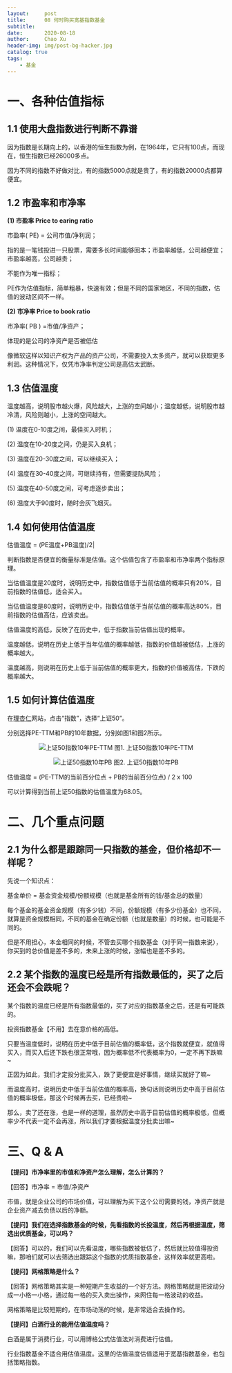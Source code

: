 ```yaml
---
layout:     post
title:      08 何时购买宽基指数基金
subtitle:   
date:       2020-08-18
author:     Chao Xu
header-img: img/post-bg-hacker.jpg
catalog: true
tags:
    - 基金
---
```


# 一、各种估值指标

## 1.1 使用大盘指数进行判断不靠谱

因为指数是长期向上的，以香港的恒生指数为例，在1964年，它只有100点，而现在，恒生指数已经26000多点。

因为不同的指数不好做对比，有的指数5000点就是贵了，有的指数20000点都算便宜。

## 1.2 市盈率和市净率

**(1) 市盈率 Price to earing ratio**

市盈率( PE) = 公司市值/净利润； 

指的是一笔钱投进一只股票，需要多长时间能够回本；市盈率越低，公司越便宜；市盈率越高，公司越贵；

不能作为唯一指标；

PE作为估值指标，简单粗暴，快速有效；但是不同的国家地区，不同的指数，估值的波动区间不一样。

**(2) 市净率 Price to book ratio**

市净率( PB ) =市值/净资产；

体现的是公司的净资产是否被低估

像微软这样以知识产权为产品的资产公司，不需要投入太多资产，就可以获取更多利润。这种情况下，仅凭市净率判定公司是高估太武断。

## 1.3 估值温度

温度越高，说明股市越火爆，风险越大，上涨的空间越小；温度越低，说明股市越冷清，风险则越小，上涨的空间越大。

(1) 温度在0-10度之间，最佳买入时机；

(2) 温度在10-20度之间，仍是买入良机；

(3) 温度在20-30度之间，可以继续买入；

(4) 温度在30-40度之间，可继续持有，但需要提防风险；

(5) 温度在40-50度之间，可考虑逐步卖出；

(6) 温度大于90度时，随时会灰飞烟灭。

## 1.4 如何使用估值温度

估值温度 = (PE温度+PB温度)/2|

判断指数是否便宜的衡量标准是估值。这个估值包含了市盈率和市净率两个指标原理。

当估值温度是20度时，说明历史中，指数估值低于当前估值的概率只有20%，目前指数的估值低，适合买入。

当估值温度是80度时，说明历史中，指数估值低于当前估值的概率高达80%，目前指数的估值高估，应该卖出。

估值温度的高低，反映了在历史中，低于指数当前估值出现的概率。

温度越低，说明在历史上低于当年估值的概率越低，指数的价值越被低估，上涨的概率越大。

温度越高，则说明在历史上低于当前估值的概率更大，指数的价值被高估，下跌的概率越大。

## 1.5 如何计算估值温度

在[理杏仁](https://www.lixinger.com/)网站，点击“指数”，选择“上证50”。

分别选择PE-TTM和PB的10年数据，分别如图1和图2所示。

<p align="center">
  <img src="https://i.loli.net/2020/09/23/QUlq215ZFj8LGCH.png" title="上证50指数10年PE-TTM">
图1. 上证50指数10年PE-TTM 
</p>

<p align="center">
  <img src="https://i.loli.net/2020/09/23/PWDQ4O3MVLKBedA.png" title="上证50指数10年PB">
图2. 上证50指数10年PB
</p>

估值温度 = (PE-TTM的当前百分位点 + PB的当前百分位点) / 2 x 100

可以计算得到当前上证50指数的估值温度为68.05。

# 二、几个重点问题

## 2.1 为什么都是跟踪同一只指数的基金，但价格却不一样呢？

先说一个知识点：

基金单价 = 基金资金规模/份额规模（也就是基金所有的钱/基金总的数量）

每个基金的基金资金规模（有多少钱）不同，份额规模（有多少份基金）也不同，就算是资金规模相同，不同的基金在确定份额（也就是数量）的时候，也可能是不同的。

但是不用担心，本金相同的时候，不管去买哪个指数基金（对于同一指数来说），你买到的总价值是差不多的，未来上涨的时候，涨幅也是差不多的。

## 2.2 某个指数的温度已经是所有指数最低的，买了之后还会不会跌呢？

某个指数的温度已经是所有指数最低的，买了对应的指数基金之后，还是有可能跌的。

投资指数基金【不用】去在意价格的高低。

只要当温度低时，说明在历史中低于目前估值的概率低，这个指数就便宜，就值得买入，而买入后还下跌也很正常哦，因为概率低不代表概率为0，一定不再下跌嘛~

正因为如此，我们才定投分批买入，跌了更便宜是好事情，继续买就好了嘛~

而温度高时，说明历史中低于当前估值的概率高，换句话则说明历史中高于目前估值的概率极低，那这个时候再去买，已经贵啦~

那么，卖了还在涨，也是一样的道理，虽然历史中高于目前估值的概率极低，但概率少不代表一定不会再涨，所以我们才要根据温度分批卖出嘛~

# 三、Q & A

**【提问】市净率里的市值和净资产怎么理解，怎么计算的？**

【回答】市净率 = 市值/净资产

市值，就是企业公司的市场价值，可以理解为买下这个公司需要的钱，净资产就是企业资产减去负债以后的净额。

**【提问】我们在选择指数基金的时候，先看指数的长投温度，然后再根据温度，筛选出优质基金，可以吗？**

【回答】可以的，我们可以先看温度，哪些指数被低估了，然后就比较值得投资嘛，那咱们就可以去筛选出跟踪这个指数的优质指数基金，这样效率就更高啦。

**【提问】网格策略是什么？**

【回答】网格策略其实是一种短期产生收益的一个好方法。网格策略就是把波动分成一小格一小格，通过每一格的买入卖出操作，来网住每一格波动的收益。

网格策略是比较短期的，在市场动荡的时候，是非常适合去操作的。

**【提问】白酒行业的能用估值温度吗？**

白酒是属于消费行业，可以用博格公式估值法对消费进行估值。

行业指数基金不适合用估值温度。这里的估值温度估值适用于宽基指数基金，也包括策略指数。
